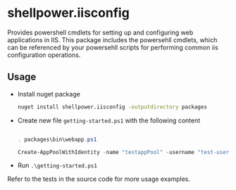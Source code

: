 # shellpower.iisconfig

Provides powershell cmdlets for setting up and configuring web applications in IIS. This package includes the powersehll cmdlets, which can be referenced by your powersehll scripts for performing common iis configuration operations.

## Usage

* Install nuget package

    ```sh
    nuget install shellpower.iisconfig -outputdirectory packages
    ```

* Create new file `getting-started.ps1` with the following content

    ```powershell

    . packages\bin\webapp.ps1

    Create-AppPoolWithIdentity -name "testappPool" -username "test-user" -password "test-password"
    ```

* Run `.\getting-started.ps1`

Refer to the tests in the source code for more usage examples.
